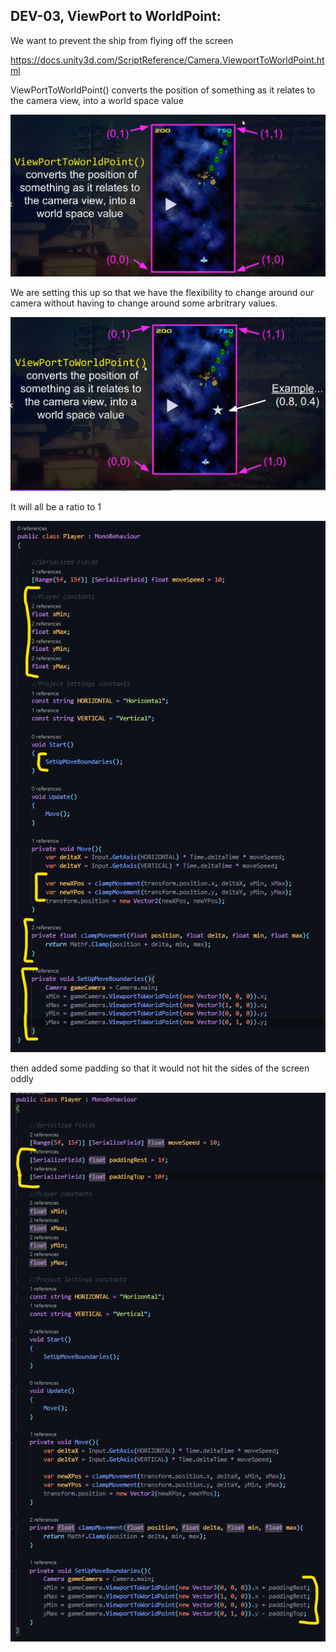 ## DEV-03, ViewPort to WorldPoint:

We want to prevent the ship from flying off the screen

https://docs.unity3d.com/ScriptReference/Camera.ViewportToWorldPoint.html

ViewPortToWorldPoint() converts the position of something as it relates to the camera view, into a world space value

![](../images/DEV-03-A.png)

We are setting this up so that we have the flexibility to change around our camera without having to change around some arbritrary values. 

![](../images/DEV-03-B.png)

It will all be a ratio to 1

![](../images/DEV-03-C.png)

then added some padding so that it would not hit the sides of the screen oddly

![](../images/DEV-03-D.png)